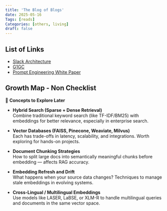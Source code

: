 ```yaml
---
title: 'The Blog of Blogs'
date: 2025-05-16
Tags: [reads]
Categories: [others, living]
draft: false
---
```


## List of Links

* [Slack Architecture](https://systemdesign.one/slack-architecture/#how-does-the-slack-client-fetch--the-initialscreen)
* [G1GC](https://product.hubspot.com/blog/g1gc-fundamentals-lessons-from-taming-garbage-collection)
* [Prompt Engineering White Paper](https://www.gptaiflow.tech/assets/files/2025-01-18-pdf-1-TechAI-Goolge-whitepaper_Prompt%20Engineering_v4-af36dcc7a49bb7269a58b1c9b89a8ae1.pdf)




## Growth Map - Non Checklist

🔭 **Concepts to Explore Later**

- **Hybrid Search (Sparse + Dense Retrieval)**  
  Combine traditional keyword search (like TF-IDF/BM25) with embeddings for better relevance, especially in enterprise search.

- **Vector Databases (FAISS, Pinecone, Weaviate, Milvus)**  
  Each has trade-offs in latency, scalability, and integrations. Worth exploring for hands-on projects.

- **Document Chunking Strategies**  
  How to split large docs into semantically meaningful chunks before embedding — affects RAG accuracy.

- **Embedding Refresh and Drift**  
  What happens when your source data changes? Techniques to manage stale embeddings in evolving systems.

- **Cross-Lingual / Multilingual Embeddings**  
  Use models like LASER, LaBSE, or XLM-R to handle multilingual queries and documents in the same vector space.
